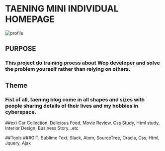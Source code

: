 TAENING MINI INDIVIDUAL HOMEPAGE
============================================
![profile](.img.profile.jpg)
## PURPOSE
### This project do training proess about Wep developer and solve the problem yourself rather than relying on others.  
## Theme
### Fist of all, taening blog come in all shapes and sizes with people sharing details of their lives and my hobbies in cyberspace.
##ex) Car Collection, Delicious Food, Movie Review, Css Study, Html study, Interior Design, Business Story...etc

##Tools
###GIT, Sublime Text, Slack, Atom, SourceTree, Oracla, Css, Html, Jquery, Ajax
